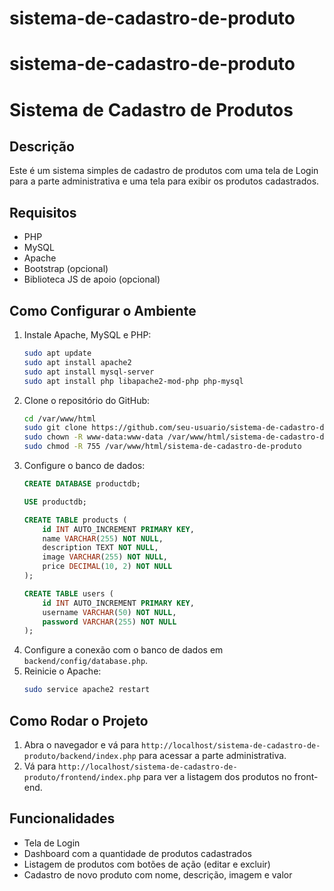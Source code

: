 # sistema-de-cadastro-de-produto
# sistema-de-cadastro-de-produto
# Sistema de Cadastro de Produtos

## Descrição
Este é um sistema simples de cadastro de produtos com uma tela de Login para a parte administrativa e uma tela para exibir os produtos cadastrados.

## Requisitos
- PHP
- MySQL
- Apache
- Bootstrap (opcional)
- Biblioteca JS de apoio (opcional)

## Como Configurar o Ambiente
1. Instale Apache, MySQL e PHP:
    ```bash
    sudo apt update
    sudo apt install apache2
    sudo apt install mysql-server
    sudo apt install php libapache2-mod-php php-mysql
    ```
2. Clone o repositório do GitHub:
    ```bash
    cd /var/www/html
    sudo git clone https://github.com/seu-usuario/sistema-de-cadastro-de-produto.git
    sudo chown -R www-data:www-data /var/www/html/sistema-de-cadastro-de-produto
    sudo chmod -R 755 /var/www/html/sistema-de-cadastro-de-produto
    ```
3. Configure o banco de dados:
    ```sql
    CREATE DATABASE productdb;

    USE productdb;

    CREATE TABLE products (
        id INT AUTO_INCREMENT PRIMARY KEY,
        name VARCHAR(255) NOT NULL,
        description TEXT NOT NULL,
        image VARCHAR(255) NOT NULL,
        price DECIMAL(10, 2) NOT NULL
    );

    CREATE TABLE users (
        id INT AUTO_INCREMENT PRIMARY KEY,
        username VARCHAR(50) NOT NULL,
        password VARCHAR(255) NOT NULL
    );
    ```
4. Configure a conexão com o banco de dados em `backend/config/database.php`.
5. Reinicie o Apache:
    ```bash
    sudo service apache2 restart
    ```

## Como Rodar o Projeto
1. Abra o navegador e vá para `http://localhost/sistema-de-cadastro-de-produto/backend/index.php` para acessar a parte administrativa.
2. Vá para `http://localhost/sistema-de-cadastro-de-produto/frontend/index.php` para ver a listagem dos produtos no front-end.

## Funcionalidades
- Tela de Login
- Dashboard com a quantidade de produtos cadastrados
- Listagem de produtos com botões de ação (editar e excluir)
- Cadastro de novo produto com nome, descrição, imagem e valor
